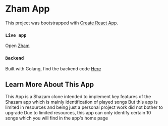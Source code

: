 # Zham App

This project was bootstrapped with [Create React App](https://github.com/facebook/create-react-app).


### `Live app`

Open [Zham](https://zham.vercel.app)

### `Backend`

Built with Golang, find the backend code [Here](https://github.com/OsatoVicTory/zham-backend)

## Learn More About This App
This App is a Shazam clone intended to implement key features of the Shazam app which is mainly identification of played songs
But this app is limited in resources and being just a personal project work did not bother to upgrade
Due to limited resources, this app can only identify certain 10 songs which you will find in the app's home page
